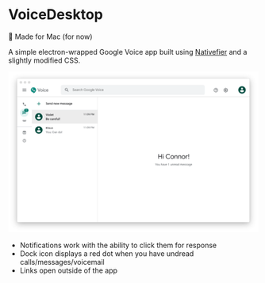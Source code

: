 # VoiceDesktop
 Made for Mac (for now)

A simple electron-wrapped Google Voice app built using [Nativefier](https://github.com/jiahaog/Nativefier) and a slightly modified CSS.

![VoiceDesktop Screenshot](https://github.com/dipspit/VoiceDesktop/blob/master/screenshot.png)

* Notifications work with the ability to click them for response
* Dock icon displays a red dot when you have undread calls/messages/voicemail
* Links open outside of the app
